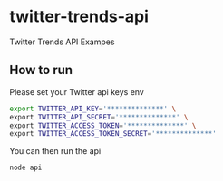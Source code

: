 # twitter-trends-api
Twitter Trends API Exampes

## How to run
Please set your Twitter api keys env

```bash
export TWITTER_API_KEY='**************' \
export TWITTER_API_SECRET='**************' \
export TWITTER_ACCESS_TOKEN='**************' \
export TWITTER_ACCESS_TOKEN_SECRET='**************'
```

You can then run the api
```
node api
```
